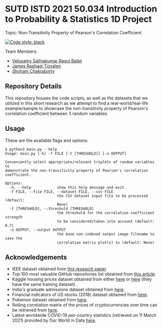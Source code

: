 # SUTD ISTD 2021 50.034 Introduction to Probability & Statistics 1D Project

Topic: Non-Transitivity Property of Pearson's Correlation Coefficient

<a href="https://github.com/psf/black"><img alt="Code style: black" src="https://img.shields.io/badge/code%20style-black-000000.svg?style=for-the-badge"></a>

Team Members:

- [Velusamy Sathiakumar Ragul Balaji](https://github.com/ragulbalaji)
- [James Raphael Tiovalen](https://github.com/jamestiotio)
- [Shoham Chakraborty](https://github.com/shohamc1)

## Repository Details

This repository houses the code scripts, as well as the datasets that we utilized in this short research as we attempt to find a real-world/real-life example/sample to showcase the non-transitivity property of Pearson's correlation coefficient between 3 random variables.

## Usage

These are the available flags and options:

```console
$ python3 main.py --help
Usage: main.py [-h] -f FILE [-t [THRESHOLD]] [-o OUTPUT]

Conveniently select appropriate/relevant triplets of random variables to
demonstrate the non-transitivity property of Pearson's correlation
coefficient.

Options:
  -h, --help            show this help message and exit
  -f FILE, --file FILE, --dataset FILE, --csv FILE
                        the CSV dataset input file to be processed (default:
                        None)
  -t [THRESHOLD], --threshold [THRESHOLD]
                        the threshold for the correlation coefficient strength
                        to be considered/taken into account (default: 0.7)
  -o OUTPUT, --output OUTPUT
                        the base non-indexed output image filename to save the
                        correlation matrix plot(s) to (default: None)
```

## Acknowledgements

- IEEE dataset obtained from [this research paper](https://ieeexplore.ieee.org/document/6862882).
- Top 100 most valuable GitHub repositories list obtained from [this article](https://hackernoon.com/githubs-top-100-most-valuable-repositories-out-of-96-million-bb48caa9eb0b).
- Kaggle housing prices dataset obtained from either [here](https://www.kaggle.com/c/home-data-for-ml-course/data) or [here](https://www.kaggle.com/c/house-prices-advanced-regression-techniques/data) (they have the same training dataset).
- India's graduate admissions dataset obtained from [here](https://www.kaggle.com/mohansacharya/graduate-admissions/data).
- Financial indicators of US stocks (2018) dataset obtained from [here](https://www.kaggle.com/cnic92/200-financial-indicators-of-us-stocks-20142018/data).
- Pokemon dataset obtained from [here](https://www.kaggle.com/mariotormo/complete-pokemon-dataset-updated-090420/data).
- Rolling correlation matrix of the prices of cryptocurrencies over time can be retrieved from [here](https://cryptowat.ch/correlations).
- Latest worldwide COVID-19 per-country statistics (retrieved on 11 March 2021) provided by Our World in Data [here](https://github.com/owid/covid-19-data/tree/master/public/data).